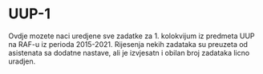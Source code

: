 # UUP-1

Ovdje mozete naci uredjene sve zadatke za 1. kolokvijum iz predmeta UUP na RAF-u iz perioda 2015-2021.
Rijesenja nekih zadataka su preuzeta od asistenata sa dodatne nastave, ali je izvjesatn i obilan broj zadataka licno uradjen.



